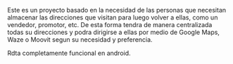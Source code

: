 Este es un proyecto basado en la necesidad de las personas que necesitan almacenar las direcciones que visitan para luego volver a ellas, como un vendedor, promotor, etc. De esta forma tendra de manera centralizada todas su direcciones y podra dirigirse a ellas por medio de Google Maps, Waze o Moovit segun su necesidad y preferencia. 

Rdta completamente funcional en android. 
